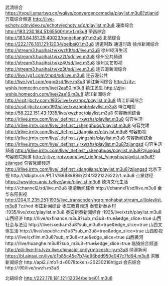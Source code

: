 
武清综合
https://tvpull.smartwq.cn/wqlive/convergencemedia/playlist.m3u8?ztianjd
万载综合频道
http://live-echotv.cdnvideo.ru/echotv/echotv.sdp/playlist.m3u8
潼南综合
http://183.230.184.51:65500/tntv1.m3u8
荣昌综合
http://183.64.181.25:40023/rongchang01.m3u8
北碚综合
http://222.178.181.121:12034/beibei01.m3u8
通道时政
通道时政
徐州新闻综合
http://stream3.huaihai.tv/xwzh1t/sd/live.m3u8
徐州经济生活
http://stream3.huaihai.tv/xz2t/sd/live.m3u8
徐州公共频道
http://stream3.huaihai.tv/xz4t/sd/live.m3u8
徐州文艺影视
http://stream3.huaihai.tv/xz3t/sd/live.m3u8
连云港新闻综合
http://live.lyg1.com/zhpd/sd/live.m3u8
连云港公共
http://live.lyg1.com/ggpd/sd/live.m3u8
镇江新闻综合
http://zjtv-wshls.homecdn.com/live/2aa50.m3u8
镇江民生
http://zjtv-wshls.homecdn.com/live/2aa16.m3u8
靖江新闻综合
http://visit.jjbctv.com:1935/live/xwzhpc/playlist.m3u8
靖江新闻综合
http://visit.jjbctv.com:1935/live/xwzhmb/playlist.m3u8
靖江电视
http://58.222.151.43:1935/live/xwzhpc/playlist.m3u8
句容新闻综合
http://jrlive.jrntv.com/live/_definst_/jrxwzhs/playlist.m3u8
句容生活
http://jrlive.jrntv.com/live/_definst_/shenghuos/playlist.m3u8
句容党建
http://jrlive.jrntv.com/live/_definst_/dangjians/playlist.m3u8
句容影视
http://jrlive.jrntv.com/live/_definst_/yingshis/playlist.m3u8
句容新闻综合
http://jrlive.jrntv.com/live/_definst_/jrxwzhs/playlist.m3u8?zjiangsd
句容生活频道
http://jrlive.jrntv.com/live/_definst_/shenghuos/playlist.m3u8?zjiangsd
句容影院频道
http://jrlive.jrntv.com/live/_definst_/yingshis/playlist.m3u8?zjiangsd
句容党建频道
http://jrlive.jrntv.com/live/_definst_/dangjians/playlist.m3u8?zjiangsd
北京卫视
http:///dbiptv.sn./PLTV/88888888/224/3221226222/1.m3u8
点掌财经
https://wsvideo.aniu.tv/live/aniu/playlist.m3u8
德清文化生活
http:///channel2/sd/live.m3u8
德清新闻综合
http:///channel1/sd/live.m3u8
金华东阳影视
http://204.11.235.251:1935/live_transcoder/ngrp:mohabat.stream_all/playlist.m3u8
?zzhed
枣庄新闻综合
枣庄教育频道
泰安新泰乡村
:1935/live/xtxc/playlist.m3u8
泰安新泰新闻综合
:1935/live/xtzh/playlist.m3u8
山西经济
http:///live/sxfinance.m3u8?sub_m3u8=true&edge_slice=true
山西社会与法治
http:///live/sxedu.m3u8?sub_m3u8=true&edge_slice=true
山西文体生活
http:///live/sxpublic.m3u8?sub_m3u8=true&edge_slice=true
山西影视
http:///live/sxfilm.m3u8?sub_m3u8=true&edge_slice=true
山西黄河
http:///live/huanghe.m3u8?sub_m3u8=true&edge_slice=true
临猗综合频道
http://pili-live-hls.lyzx.live.chinacici.cn/lyrmt/ceshi-ly.m3u8
纳溪新闻
https://bl.ainaxi.cn/live/d1b85c45e7b74e96bdd950e047c7fd94.m3u8
洪雅新闻综合
http://api2./info?id=607&token=20230218htjgzi
会东综合
http://:90/live/xwzh.m3u8

北碚综合
http://222.178.181.121:12034/beibei01.m3u8
